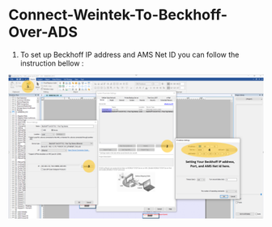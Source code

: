 # Connect-Weintek-To-Beckhoff-Over-ADS

1) To set up Beckhoff IP address and AMS Net ID you can follow the instruction bellow :

<img src= /pic/Example1.png></img>